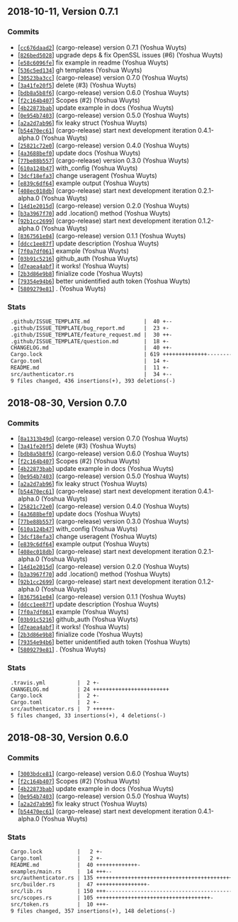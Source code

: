 ## 2018-10-11, Version 0.7.1
### Commits
- [[`cc676daad2`](https://github.com/yoshuawuyts/github_auth/commit/cc676daad2bb473e88005091033258121b133e6d)] (cargo-release) version 0.7.1 (Yoshua Wuyts)
- [[`826bed5028`](https://github.com/yoshuawuyts/github_auth/commit/826bed50286acdcaba5262a96f0532eab3d1dc10)] upgrade deps & fix OpenSSL issues (#6) (Yoshua Wuyts)
- [[`e58c6096fe`](https://github.com/yoshuawuyts/github_auth/commit/e58c6096fe5d2d1770ee898a223e010fc39caa1c)] fix example in readme (Yoshua Wuyts)
- [[`536c5ed134`](https://github.com/yoshuawuyts/github_auth/commit/536c5ed13415af6d9b8623867df6331d1fe3cfeb)] gh templates (Yoshua Wuyts)
- [[`30523ba3cc`](https://github.com/yoshuawuyts/github_auth/commit/30523ba3cc15900f0bf9da8fc32baa75cffc3409)] (cargo-release) version 0.7.0 (Yoshua Wuyts)
- [[`3a41fe20f5`](https://github.com/yoshuawuyts/github_auth/commit/3a41fe20f5d25bad73acb986b1dd6d2288c83b5b)] delete (#3) (Yoshua Wuyts)
- [[`bdb8a5b8f6`](https://github.com/yoshuawuyts/github_auth/commit/bdb8a5b8f6cd14a8e438bb55bcc5a4947c44152f)] (cargo-release) version 0.6.0 (Yoshua Wuyts)
- [[`f2c164b407`](https://github.com/yoshuawuyts/github_auth/commit/f2c164b407980f21d13db62318e58cc21f04f55f)] Scopes (#2) (Yoshua Wuyts)
- [[`4b22873bab`](https://github.com/yoshuawuyts/github_auth/commit/4b22873babfca96afd4c855bbf33080ff3cc7eee)] update example in docs (Yoshua Wuyts)
- [[`0e954b7403`](https://github.com/yoshuawuyts/github_auth/commit/0e954b7403788a86aa4def0eb13fe681a23365c3)] (cargo-release) version 0.5.0 (Yoshua Wuyts)
- [[`a2a2d7ab96`](https://github.com/yoshuawuyts/github_auth/commit/a2a2d7ab9674df1af414e9b5c9b533f839c87395)] fix leaky struct (Yoshua Wuyts)
- [[`b54470ec61`](https://github.com/yoshuawuyts/github_auth/commit/b54470ec61e0b55ab17902e1a0fc803e7b871768)] (cargo-release) start next development iteration 0.4.1-alpha.0 (Yoshua Wuyts)
- [[`25821c72e0`](https://github.com/yoshuawuyts/github_auth/commit/25821c72e0f9f7b4a0efec3ed88c43977d9bced1)] (cargo-release) version 0.4.0 (Yoshua Wuyts)
- [[`4a3688bef0`](https://github.com/yoshuawuyts/github_auth/commit/4a3688bef091be90bdf6883e601bed342c65b7b3)] update docs (Yoshua Wuyts)
- [[`77be88b557`](https://github.com/yoshuawuyts/github_auth/commit/77be88b557e64ac6e832fb43b8834f7702739283)] (cargo-release) version 0.3.0 (Yoshua Wuyts)
- [[`610a124b47`](https://github.com/yoshuawuyts/github_auth/commit/610a124b474cda94eb842c01e5851000dbc5f6cc)] with_config (Yoshua Wuyts)
- [[`3dcf18efa3`](https://github.com/yoshuawuyts/github_auth/commit/3dcf18efa3a2102e5f7ebbeb956cffcc2c7e7edd)] change useragent (Yoshua Wuyts)
- [[`e839c6df64`](https://github.com/yoshuawuyts/github_auth/commit/e839c6df64beaf7039b50528cb2d32e9aba98f3c)] example output (Yoshua Wuyts)
- [[`408ec018db`](https://github.com/yoshuawuyts/github_auth/commit/408ec018db0d20243c814332c071380c02efb475)] (cargo-release) start next development iteration 0.2.1-alpha.0 (Yoshua Wuyts)
- [[`14d1e2015d`](https://github.com/yoshuawuyts/github_auth/commit/14d1e2015da48adccee90b08cd9c7a0d4ed27180)] (cargo-release) version 0.2.0 (Yoshua Wuyts)
- [[`b3a3967f70`](https://github.com/yoshuawuyts/github_auth/commit/b3a3967f702214f0260de58949f2c5f3374d92ba)] add .location() method (Yoshua Wuyts)
- [[`92b1cc2699`](https://github.com/yoshuawuyts/github_auth/commit/92b1cc26994525d37e76dec634947e88ecc1ff9f)] (cargo-release) start next development iteration 0.1.2-alpha.0 (Yoshua Wuyts)
- [[`8367561e04`](https://github.com/yoshuawuyts/github_auth/commit/8367561e04dcd2ce1368bdf630d01facb6c976d3)] (cargo-release) version 0.1.1 (Yoshua Wuyts)
- [[`ddcc1ee87f`](https://github.com/yoshuawuyts/github_auth/commit/ddcc1ee87f9041595345e4efc911fe15204e025a)] update description (Yoshua Wuyts)
- [[`7f0a7df061`](https://github.com/yoshuawuyts/github_auth/commit/7f0a7df06166ed1ffa62d50954e7cc44459c7625)] example (Yoshua Wuyts)
- [[`03b91c5216`](https://github.com/yoshuawuyts/github_auth/commit/03b91c5216a78f1871c32e6b25c8ac9e611533fd)] github_auth (Yoshua Wuyts)
- [[`d7eaea4abf`](https://github.com/yoshuawuyts/github_auth/commit/d7eaea4abff8cf990c4231385bf5571dc8975167)] it works! (Yoshua Wuyts)
- [[`2b3d86e9b8`](https://github.com/yoshuawuyts/github_auth/commit/2b3d86e9b88bff84ec79c3a5e7a3910a82ecdf36)] finialize code (Yoshua Wuyts)
- [[`79354e94b6`](https://github.com/yoshuawuyts/github_auth/commit/79354e94b6b8b762c73b8a7c937ed71deb118df7)] better unidentified auth token (Yoshua Wuyts)
- [[`5809279e81`](https://github.com/yoshuawuyts/github_auth/commit/5809279e81624f09410f001e5b97394cb54b9d7e)] . (Yoshua Wuyts)

### Stats
```diff
 .github/ISSUE_TEMPLATE.md                 |  40 +--
 .github/ISSUE_TEMPLATE/bug_report.md      |  23 +-
 .github/ISSUE_TEMPLATE/feature_request.md |  30 ++-
 .github/ISSUE_TEMPLATE/question.md        |  18 +-
 CHANGELOG.md                              |  40 ++-
 Cargo.lock                                | 619 ++++++++++++++-----------------
 Cargo.toml                                |  14 +-
 README.md                                 |  11 +-
 src/authenticator.rs                      |  34 +--
 9 files changed, 436 insertions(+), 393 deletions(-)
```


## 2018-08-30, Version 0.7.0
### Commits
- [[`8a1313b49d`](https://github.com/yoshuawuyts/github_auth/commit/8a1313b49de2981718b0c82a152d5a1fd0792b61)] (cargo-release) version 0.7.0 (Yoshua Wuyts)
- [[`3a41fe20f5`](https://github.com/yoshuawuyts/github_auth/commit/3a41fe20f5d25bad73acb986b1dd6d2288c83b5b)] delete (#3) (Yoshua Wuyts)
- [[`bdb8a5b8f6`](https://github.com/yoshuawuyts/github_auth/commit/bdb8a5b8f6cd14a8e438bb55bcc5a4947c44152f)] (cargo-release) version 0.6.0 (Yoshua Wuyts)
- [[`f2c164b407`](https://github.com/yoshuawuyts/github_auth/commit/f2c164b407980f21d13db62318e58cc21f04f55f)] Scopes (#2) (Yoshua Wuyts)
- [[`4b22873bab`](https://github.com/yoshuawuyts/github_auth/commit/4b22873babfca96afd4c855bbf33080ff3cc7eee)] update example in docs (Yoshua Wuyts)
- [[`0e954b7403`](https://github.com/yoshuawuyts/github_auth/commit/0e954b7403788a86aa4def0eb13fe681a23365c3)] (cargo-release) version 0.5.0 (Yoshua Wuyts)
- [[`a2a2d7ab96`](https://github.com/yoshuawuyts/github_auth/commit/a2a2d7ab9674df1af414e9b5c9b533f839c87395)] fix leaky struct (Yoshua Wuyts)
- [[`b54470ec61`](https://github.com/yoshuawuyts/github_auth/commit/b54470ec61e0b55ab17902e1a0fc803e7b871768)] (cargo-release) start next development iteration 0.4.1-alpha.0 (Yoshua Wuyts)
- [[`25821c72e0`](https://github.com/yoshuawuyts/github_auth/commit/25821c72e0f9f7b4a0efec3ed88c43977d9bced1)] (cargo-release) version 0.4.0 (Yoshua Wuyts)
- [[`4a3688bef0`](https://github.com/yoshuawuyts/github_auth/commit/4a3688bef091be90bdf6883e601bed342c65b7b3)] update docs (Yoshua Wuyts)
- [[`77be88b557`](https://github.com/yoshuawuyts/github_auth/commit/77be88b557e64ac6e832fb43b8834f7702739283)] (cargo-release) version 0.3.0 (Yoshua Wuyts)
- [[`610a124b47`](https://github.com/yoshuawuyts/github_auth/commit/610a124b474cda94eb842c01e5851000dbc5f6cc)] with_config (Yoshua Wuyts)
- [[`3dcf18efa3`](https://github.com/yoshuawuyts/github_auth/commit/3dcf18efa3a2102e5f7ebbeb956cffcc2c7e7edd)] change useragent (Yoshua Wuyts)
- [[`e839c6df64`](https://github.com/yoshuawuyts/github_auth/commit/e839c6df64beaf7039b50528cb2d32e9aba98f3c)] example output (Yoshua Wuyts)
- [[`408ec018db`](https://github.com/yoshuawuyts/github_auth/commit/408ec018db0d20243c814332c071380c02efb475)] (cargo-release) start next development iteration 0.2.1-alpha.0 (Yoshua Wuyts)
- [[`14d1e2015d`](https://github.com/yoshuawuyts/github_auth/commit/14d1e2015da48adccee90b08cd9c7a0d4ed27180)] (cargo-release) version 0.2.0 (Yoshua Wuyts)
- [[`b3a3967f70`](https://github.com/yoshuawuyts/github_auth/commit/b3a3967f702214f0260de58949f2c5f3374d92ba)] add .location() method (Yoshua Wuyts)
- [[`92b1cc2699`](https://github.com/yoshuawuyts/github_auth/commit/92b1cc26994525d37e76dec634947e88ecc1ff9f)] (cargo-release) start next development iteration 0.1.2-alpha.0 (Yoshua Wuyts)
- [[`8367561e04`](https://github.com/yoshuawuyts/github_auth/commit/8367561e04dcd2ce1368bdf630d01facb6c976d3)] (cargo-release) version 0.1.1 (Yoshua Wuyts)
- [[`ddcc1ee87f`](https://github.com/yoshuawuyts/github_auth/commit/ddcc1ee87f9041595345e4efc911fe15204e025a)] update description (Yoshua Wuyts)
- [[`7f0a7df061`](https://github.com/yoshuawuyts/github_auth/commit/7f0a7df06166ed1ffa62d50954e7cc44459c7625)] example (Yoshua Wuyts)
- [[`03b91c5216`](https://github.com/yoshuawuyts/github_auth/commit/03b91c5216a78f1871c32e6b25c8ac9e611533fd)] github_auth (Yoshua Wuyts)
- [[`d7eaea4abf`](https://github.com/yoshuawuyts/github_auth/commit/d7eaea4abff8cf990c4231385bf5571dc8975167)] it works! (Yoshua Wuyts)
- [[`2b3d86e9b8`](https://github.com/yoshuawuyts/github_auth/commit/2b3d86e9b88bff84ec79c3a5e7a3910a82ecdf36)] finialize code (Yoshua Wuyts)
- [[`79354e94b6`](https://github.com/yoshuawuyts/github_auth/commit/79354e94b6b8b762c73b8a7c937ed71deb118df7)] better unidentified auth token (Yoshua Wuyts)
- [[`5809279e81`](https://github.com/yoshuawuyts/github_auth/commit/5809279e81624f09410f001e5b97394cb54b9d7e)] . (Yoshua Wuyts)

### Stats
```diff
 .travis.yml          |  2 +-
 CHANGELOG.md         | 24 ++++++++++++++++++++++++
 Cargo.lock           |  2 +-
 Cargo.toml           |  2 +-
 src/authenticator.rs |  7 ++++++-
 5 files changed, 33 insertions(+), 4 deletions(-)
```


## 2018-08-30, Version 0.6.0
### Commits
- [[`3003bdce81`](https://github.com/yoshuawuyts/github_auth/commit/3003bdce8110f3a28437f3998249e2098fe969ea)] (cargo-release) version 0.6.0 (Yoshua Wuyts)
- [[`f2c164b407`](https://github.com/yoshuawuyts/github_auth/commit/f2c164b407980f21d13db62318e58cc21f04f55f)] Scopes (#2) (Yoshua Wuyts)
- [[`4b22873bab`](https://github.com/yoshuawuyts/github_auth/commit/4b22873babfca96afd4c855bbf33080ff3cc7eee)] update example in docs (Yoshua Wuyts)
- [[`0e954b7403`](https://github.com/yoshuawuyts/github_auth/commit/0e954b7403788a86aa4def0eb13fe681a23365c3)] (cargo-release) version 0.5.0 (Yoshua Wuyts)
- [[`a2a2d7ab96`](https://github.com/yoshuawuyts/github_auth/commit/a2a2d7ab9674df1af414e9b5c9b533f839c87395)] fix leaky struct (Yoshua Wuyts)
- [[`b54470ec61`](https://github.com/yoshuawuyts/github_auth/commit/b54470ec61e0b55ab17902e1a0fc803e7b871768)] (cargo-release) start next development iteration 0.4.1-alpha.0 (Yoshua Wuyts)

### Stats
```diff
 Cargo.lock           |   2 +-
 Cargo.toml           |   2 +-
 README.md            |  40 +++++++++++++-
 examples/main.rs     |  14 +++--
 src/authenticator.rs | 135 +++++++++++++++++++++++++++++++++++++++++++++++-
 src/builder.rs       |  47 ++++++++++++++++-
 src/lib.rs           | 150 +++-------------------------------------------------
 src/scopes.rs        | 105 ++++++++++++++++++++++++++++++++++++-
 src/token.rs         |  10 +++-
 9 files changed, 357 insertions(+), 148 deletions(-)
```


